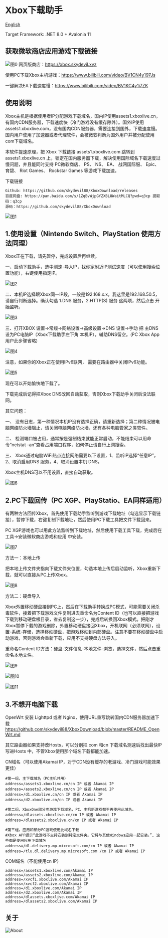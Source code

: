 # Xbox下载助手
[English](https://github.com/skydevil88/XboxDownload/blob/master/README-EN.md)

Target Framework: .NET 8.0 + Avalonia 11

获取微软商店应用游戏下载链接
---
![图0](images/Store.gif)
网页版商店：https://xbox.skydevil.xyz

使用PC下载Xbox主机游戏：https://www.bilibili.com/video/BV1CN4y197Js

一键解决EA下载速度慢：https://www.bilibili.com/video/BV1KC4y1i7ZK

使用说明
---
Xbox主机是根据使用者IP分配游戏下载域名，国内IP使用assets1.xboxlive.cn，有国内CDN服务器，下载速度快（冷门游戏没有缓存除外）。国外IP使用assets1.xboxlive.com，没有国内CDN服务器，需要连接到国外，下载速度慢。国内用户使用了加速器或者代理软件，会被微软判断为国外用户并被分配使用com下载域名。


本软件提速原理，把 Xbox 下载链接 assets1.xboxlive.com 跳转到 assets1.xboxlive.cn 上，锁定在国内服务器下载，解决使用国际域名下载速度过慢问题，并且能同时支持 PC微软商店、 PS、 NS、 EA、 战网国际服、 Epic、 育碧、 Riot Games、 Rockstar Games 等游戏下载加速。

下载链接
```
Github: https://github.com/skydevil88/XboxDownload/releases
百度网盘: https://pan.baidu.com/s/1ZqBvWjpGYZXBL8WaitMLCQ?pwd=q3cp 提取码：q3cp
源码：https://github.com/skydevil88/XboxDownload
```
![图1](images/Consoles1.png)

1.使用设置（Nintendo Switch、PlayStation 使用方法同理）
---
Xbox正在下载，请先暂停，完成设置后再继续。

一、启动下载助手，选中测速-导入IP，找你家附近IP测试速度（可以使用搜索位置功能），右键使用指定IP。

![图2](images/SpeedTest.png)

二、本机IP选择跟Xbox同一IP段，一般是192.168.x.x，我这里是192.168.50.5，请自行判断选择。确认勾选 1.DNS 服务，2.HTTP(S) 服务 这两项，然后点击 开始监听。

![图3](images/Listening.png)


三、打开XBOX 设置->常规->网络设置->高级设置->DNS 设置->手动 把 主DNS 设为PC电脑IP（Xbox下载助手左下角 本机IP），辅助DNS留空。(PC Xbox App 用户此步骤省略)

![图4](images/Consoles2.png)

注意，如果你的Xbox正在使用IPv6联网， 需要在路由器中关闭IPv6功能。

![图5](images/Consoles3.png)

现在可以开始愉快地下载了。

下载完成后记得把Xbox DNS改回自动获取，否则Xbox下载助手关闭后没法联网。


其它问题：

一、	没有日志，第一种情况本机IP没有选择正确，请重新选择；第二种情况被电脑网络防火墙阻止，请关闭电脑网络防火墙，还有各种电脑管家之类软件。

二、	检测端口被占用，通常按是强制结束就能正常启动，不能结束可以用命令“netstat -an”查看占用端口程序，如何停止请自行上网搜索。

三、	Xbox通过电脑WiFi热点连接网络需要以下设置，1、监听IP选择“任意IP”，2、取消启用DNS 服务，4、取消设置本机 DNS。

Xbox主机DNS可以不用设置，直接自动获取。

![图6](images/Hotspot.png)


2.PC下载回传（PC XGP、PlayStatio、EA同样适用）
---
有两种方法回传Xbox，首先使用下载助手监听到游戏下载地址（勾选显示下载链接），暂停下载，右键复制下载地址，然后使用PC下载工具把文件下载回来。

PC XGP游戏也可以用此方法监听到下载地址，然后使用下载工具下载，完成后在 工具->安装微软商店游戏和应用 中安装。

![图7](images/Gamelink.png)

方法一：本地上传

把本地上传文件夹指向下载文件夹位置，勾选本地上传后启动监听，Xbox重新下载，就可以直接从PC上传Xbox。

![图8](images/LocalUpload.png)

方法二：硬盘导入

Xbox外置移动硬盘接到PC上，然后在下载助手转换成PC模式，可能需要关闭杀毒软件，接着把下载游戏文件复制进去重命名为Content ID（也可以直接把游戏下载到移动硬盘根目录，省去复制这一步），完成后转换回Xbox模式。把刚才Xbox暂停下载的游戏删除，外置移动硬盘接回Xbox，开机联网（必须联网），设置-系统-存储，选择移动硬盘，把游戏移动到内部硬盘。注意不要在移动硬盘中启动游戏，否则游戏会重新下载，应用不支持硬盘方法导入。 

重命名Content ID方法：硬盘-文件信息-本地文件-浏览，选择文件，然后点击重命名本地文件。

![图9](images/Storage1.png)

![图10](images/Storage2.png)

![图11](images/Storage3.png)


3.不想开电脑下载
---
OpenWrt 安装 Lighttpd 或者 Nginx，使用URL重写跳转国内CDN服务器加速下载
https://github.com/skydevil88/XboxDownload/blob/master/README_OpenWrt.md


其它路由器如果支持改Hosts，可以分别把 com 和cn 下载域名测速后找出最快IP写进Hosts 中，不管Xbox使用那个域名下载都能加速。

CN域名（可以使用Akamai IP，对于CDN没有缓存的老游戏、冷门游戏可能效果更佳）
```
#第一组，主下载域名（PC主机共用）
address=/assets1.xboxlive.cn/cn IP 或者 Akamai IP 
address=/assets2.xboxlive.cn/cn IP 或者 Akamai IP 
address=/d1.xboxlive.cn/cn IP 或者 Akamai IP 
address=/d2.xboxlive.cn/cn IP 或者 Akamai IP 

#第二组，XboxOne部分老游戏下载域名，PC、主机新游戏都不再使用此域名。
address=/dlassets.xboxlive.cn/cn IP 或者 Akamai IP 
address=/dlassets2.xboxlive.cn/cn IP 或者 Akamai IP 

#第三组，应用和部分PC游戏使用此域名下载
#Xbox APP提示“此游戏不支持安装到特定文件夹。它将与其他Windows应用一起安装。”, 这些都是使用应用下载域名
address=/dl.delivery.mp.microsoft.com/cn IP 或者 Akamai IP 
address=/tlu.dl.delivery.mp.microsoft.com /cn IP 或者 Akamai IP
```
COM域名（不能使用cn IP）
```
address=/assets1.xboxlive.com/Akamai IP
address=/assets2.xboxlive.com/Akamai IP
address=/xvcf1.xboxlive.com/Akamai IP
address=/xvcf2.xboxlive.com/Akamai IP
address=/d1.xboxlive.com/Akamai IP
address=/d2.xboxlive.com/Akamai IP
address=/dlassets.xboxlive.com/Akamai IP
address=/dlassets2.xboxlive.com/Akamai IP
```

关于
---
![About](images/About.png)

